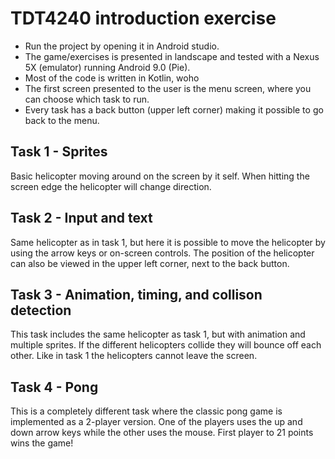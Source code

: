 # TDT4240 introduction exercise
- Run the project by opening it in Android studio.
- The game/exercises is presented in landscape and tested with a Nexus 5X (emulator) running Android 9.0 (Pie).
- Most of the code is written in Kotlin, woho
- The first screen presented to the user is the menu screen, where you can choose which task to run.
- Every task has a back button (upper left corner) making it possible to go back to the menu.
## Task 1 - Sprites
Basic helicopter moving around on the screen by it self. When hitting the screen edge the helicopter will change direction.
## Task 2 - Input and text
Same helicopter as in task 1, but here it is possible to move the helicopter by using the arrow keys or on-screen controls.
The position of the helicopter can also be viewed in the upper left corner, next to the back button.
## Task 3 - Animation, timing, and collison detection
This task includes the same helicopter as task 1, but with animation and multiple sprites. 
If the different helicopters collide they will bounce off each other. Like in task 1 the helicopters cannot leave the screen.
## Task 4 - Pong
This is a completely different task where the classic pong game is implemented as a 2-player version.
One of the players uses the up and down arrow keys while the other uses the mouse. First player to 21 points wins the game!
